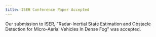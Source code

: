 ```yaml
---
title: ISER Conference Paper Accepted
---
```


Our submission to ISER, "Radar-Inertial State Estimation and Obstacle Detection for Micro-Aerial Vehicles In Dense Fog" was accepted.
